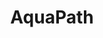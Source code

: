 ---
title: AquaPath
hero: 
  title: AquaPath.
  lead_text: Rapid and accurate diagnosis for the control and prevention of diseases in aquatic animals
  background_image: "images/lab.png"
  button_text: Learn more
  button_link: "#features"
features:
  header: AquaPath helps you make better decisions
  images: 
    - images/kid-square.png
    - images/lab-square.png
    - images/kid-square.png
  content: |

    AquaPath is a cloud based tool for rapid identification of aquaculture pathogens.

    Traditional methods are slow, expensive, and do not have enough resolution to precisely know what's killing the animals in your aquaculture farm. It can be hard to know the best way forward. 
    
    Coupled with the lab-in-a-backpack, AquaPath will help you identify aquaculture pathogens so you can make better decisions to protect your animals and your people.
  features:
    - icon: fas fa-bacteria
      url: /disease-management#identification
      content: |
        #### Know your pathogen

        AquaPath can help you identify bacterial pathogens. Both at the species level and using MLST sequences. 
    - icon: fas fa-medkit
      url: /disease-management#treatment
      content: |
        #### Treat your animals

        Use data to guide antibiotic treatments. Prevent antibiotic overuse and reduce the risk of resistance. 
    - icon: fas fa-shield-virus
      url: /disease-management#prevent
      content: |
        #### Prevent future disease

        Learn the best preventive measures and support the development of locally produced autogenous vaccines.
    - icon: fas fa-procedures
      url: /disease-management#human-safety
      content: |
        #### Human safety

        Detect and eliminate the risk of zoonotic and food-borne diseases before it reaches consumers.
    # - icon: fas fa-stroopwafel
    #   content: |
    #     #### Cheaper and faster

    #     AquaPath is faster than traditional diagnostic methods (e.g. molecular, phenotyping, serology) at a fraction of the cost.
    # - icon:
    #   content: |
    #     #### Better managent and treatment

    #     AquaPath's high resolution allows you to identify the most effective course of action. 
    # - icon: 
    #   content: |
    #     #### Prevent future outbreaks 

    #     Vaccines and 
    # - icon: 
    #   content: |
    #     #### Easy to use

    #     Text about how east to use and identify conmpared to other approaches
steps:
  heading: AquaPath's pipeline
  content: |
    ## Three simple steps to better information

    If you already have DNA sequences in a FASTQ format you can use our online identification tool straight away. If not, don't worry, getting the DNA is easier and more cost-efficient than you might think.
  steps: 
    - link_text: Get a collection kit
      icon: fas fa-notes-medical 
      class: disabled
      url: "#"
      content: |
        ### Collect samples and gather information

        Gather some information about water quality, mortality, and signs of disease. Then use our or easy-to-use collection kits to obtain samples from diseased animals. 
    - link_text: Find a lab near you
      url: "#"
      icon: fas fa-dna
      class: disabled
      content: |
        ### Extract and sequence pathogen DNA
      
        Send the samples to a nearby lab where a trained operator will extract the DNA from pathogens in the sample and generate nanopore sequences. 
    - link_text: Use our online tool
      icon: fas fa-laptop-medical
      url: /identify/
      content: |
        ### Use AquaPath's identification tool

        Answer a few questions in our cloud based tool to identify the pathogen based on the sequences. You'll get relevant clinical and epidemiological information.
---
